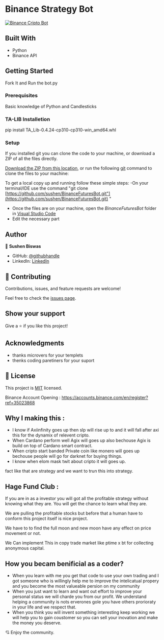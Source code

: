 # Binance Strategy Bot

[![Binance Cripto Bot](https://user-images.githubusercontent.com/4492335/160128119-364736e7-53f5-4f93-ac6a-1c556bdb8da3.png)](https://youtu.be/7XQhYYIiXvA)

## Built With

- Python
- Binance API

## Getting Started
Fork It and Run the bot.py

### Prerequisites
Basic knowledge of Python and Candlesticks

### TA-LIB Installetion
pip install TA_Lib-0.4.24-cp310-cp310-win_amd64.whl

### Setup
If you installed git you can clone the code to your machine, or download a ZIP of all the files directly.

[Download the ZIP from this location](https://github.com/sushen/BinanceFuturesBot/), or run the following [git](https://git-scm.com/downloads) command to clone the files to your machine:


To get a local copy up and running follow these simple steps:
 -On your terminal/IDE use the command "git clone [https://github.com/sushen/BinanceFuturesBot.git"](https://github.com/sushen/BinanceFuturesBot.git) "
 - Once the files are on your machine, open the _BinanceFuturesBot_ folder in [Visual Studio Code](https://code.visualstudio.com/)
 - Edit the necessary part
## Author

👤 **Sushen Biswas**

- GitHub: [@githubhandle](https://github.com/sushen)
- LinkedIn: [LinkedIn](https://www.linkedin.com/in/sushen-biswas-67672572/)


## 🤝 Contributing

Contributions, issues, and feature requests are welcome!

Feel free to check the [issues page](../../issues/).

## Show your support

Give a ⭐️ if you like this project!

## Acknowledgments

- thanks microvers for your templets
- thenks coding paretiners for your suport


## 📝 License

This project is [MIT](./LICENSE) licensed.


Binance Account Opening :
https://accounts.binance.com/en/register?ref=35023868


## Why I making this :
- I know if Axiinfinity goes up then slp will rise up to and it will fall after axi this for the dynamix of relevent cripto.
- When Cardano perform well Agix will goes up also bechouse Agix is build on top of Cardano smart contract.
- When cripto start banded Private coin like monero will goes up bechouse people will go for darknet for buying things.
- I know when elom mask twit about cripto it will goes up.

fact like that are strategy and we want to trun this into strategy.


## Hage Fund Club :
If you are in as a investor you will got all the profitable strategy without knowing what they are.
You will get the chance to learn what they are.

We are pulling the profitable stocks but before that a human have to conform this project itself is nice project.

We have to to find the full moon and new moon have any effect on price movement or not.

We Can implement This in copy trade market like ptime x bt for collecting anonymous capital.

## How you becam benificial as a coder?
- When you learn with me you get that code to use your own trading and I got someone who is willingly help me to improve the intelicatual propery and you become the most valueable persion on my community
- When you just want to learn and want out effort to improve your personal status we will charde you from our profit. We understand helping a community is nots erverones gole you have others prorioraty in your life and we respect that.
- When you think you will invent something interesting keep working we will help you to gain coustomer so you can sell your inovation and make the money you deserve.

💘 Enjoy the community.  
